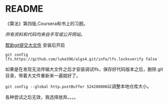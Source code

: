 # README

《算法》第四版,Coursera和书上的习题。

*所有资料和代码均来自手写或公开网站。*

[帮助git提交大文件](https://git-lfs.github.com/) 安装后开启

`git config lfs.https://github.com/luke396/algs4.git/info/lfs.locksverify false`

如果是在发现无法传输大文件之后才安装调试lfs，保存好代码版本之后，删除.git目录，带着大文件重新来一遍就好了。

`git config --global http.postBuffer 524288000`以调整本地仓库大小。

各种尝试之后无效，我选择放弃。。。。